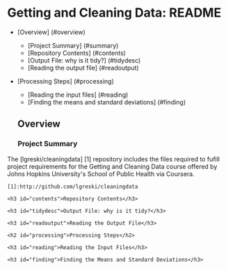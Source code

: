 Getting and Cleaning Data: README
=================================
* [Overview] (#overview)
    * [Project Summary] (#summary)
    * [Repository Contents] (#contents)
    * [Output File: why is it tidy?] (#tidydesc)
    * [Reading the output file] (#readoutput)
* [Processing Steps] (#processing)
    * [Reading the input files] (#reading)
    * [Finding the means and standard deviations] (#finding)

    <h2 id="overview">Overview</h2>

    <h3 id="summary">Project Summary</h3>
The [lgreski/cleaningdata] [1] repository includes the files required to fufill project requirements for the Getting and Cleaning Data course offered by Johns Hopkins University's School of Public Health via Coursera.

    [1]:http://github.com/lgreski/cleaningdata

    <h3 id="contents">Repository Contents</h3>

    <h3 id="tidydesc">Output File: why is it tidy?</h3>

    <h3 id="readoutput">Reading the Output File</h3>

    <h2 id="processing">Processing Steps</h2>

    <h3 id="reading">Reading the Input Files</h3>

    <h3 id="finding">Finding the Means and Standard Deviations</h3>
